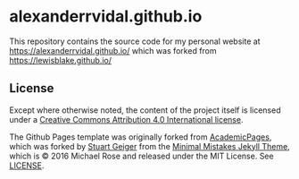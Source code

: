 # alexanderrvidal.github.io

This repository contains the source code for my personal website at https://alexanderrvidal.github.io/ which was forked from https://lewisblake.github.io/

## License
Except where otherwise noted, the content of the project itself is licensed under a [Creative Commons Attribution 4.0 International license](https://creativecommons.org/licenses/by/4.0/).

The Github Pages template was originally forked from [AcademicPages](https://github.com/academicpages/academicpages.github.io), which was forked by [Stuart Geiger](https://github.com/staeiou) from the [Minimal Mistakes Jekyll Theme](https://mmistakes.github.io/minimal-mistakes/), which is © 2016 Michael Rose and released under the MIT License. See [LICENSE](LICENSE.md).
